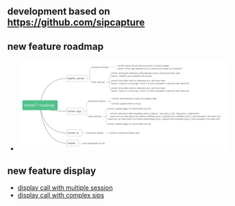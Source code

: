 ## development based on https://github.com/sipcapture

## new feature roadmap
+ ![img.png](roadmap.jpg)

## new feature display
+ [display call with multiple session](20220301_154423_edit.mp4)
+ [display call with complex sips](20220301_145904_edit.mp4)